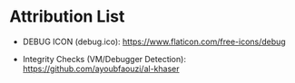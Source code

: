 # Attribution List

- DEBUG ICON (debug.ico): https://www.flaticon.com/free-icons/debug

- Integrity Checks (VM/Debugger Detection): https://github.com/ayoubfaouzi/al-khaser

